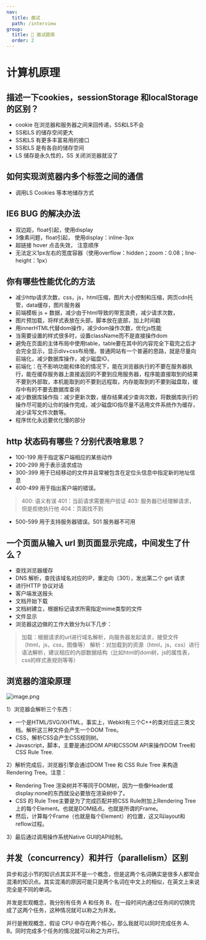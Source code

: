```yaml
---
nav:
  title: 面试
  path: /interview
group:
  title: 💊 面试题库
  order: 2
---
```


# 计算机原理


## 描述一下cookies，sessionStorage 和localStorage的区别？


- cookie 在浏览器和服务器之间来回传递，SS和LS不会
- SS和LS 的储存空间更大
- SS和LS 有更多丰富易用的接口
- SS和LS 是有各自的储存空间
- LS 储存是永久性的，SS 关闭浏览器就没了



## 如何实现浏览器内多个标签之间的通信


- 调用LS Cookies 等本地储存方式



## IE6 BUG 的解决办法


- 双边距，float引起，使用display
- 3像素问题，float引起， 使用display：inline-3px
- 超链接 hover 点击失效， 注意顺序
- 无法定义1px左右的宽度容器（使用overflow：hidden；zoom：0.08；line-height：1px）



## 你有哪些性能优化的方法


- 减少http请求次数，css，js，html压缩，图片大小控制和压缩，网页cdn托管，data缓存，图片服务器
- 前端模板 js + 数据，减少由于html导致的带宽浪费，减少请求次数，
- 图片预加载，将样式表放在头部，脚本放在底部，加上时间戳
- 用innerHTML代替dom操作，减少dom操作次数，优化js性能
- 当需要设置的样式很多时，设置className而不是直接操作dom
- 避免在页面的主体布局中使用table，table要在其中的内容完全下载完之后才会完全显示，显示div+css布局慢。普通网站有一个普遍的思路，就是尽量向前端化，减少数据库操作，减少磁盘IO，
- 前端化：在不影响功能和体验的情况下，能在浏览器执行的不要在服务器执行，能在缓存服务器上直接返回的不要到应用服务器，程序能直接取到的结果不要到外部取，本机能取到的不要到远程取，内存能取到的不要到磁盘取，缓存中有的不要去数据库查询
- 减少数据库操作指：减少更新次数，缓存结果减少查询次数，将数据库执行的操作尽可能的让你的操作完成，减少磁盘IO指尽量不适用文件系统作为缓存，减少读写文件次数等。
- 程序优化永远要优化慢的部分



## http 状态码有哪些？分别代表啥意思？


- 100-199 用于指定客户端相应的某些动作
- 200-299 用于表示请求成功
- 300-399 用于已经移动的文件并且常被包含在定位头信息中指定新的地址信息
- 400-499 用于指出客户端的错误。



> 400: 语义有误 401：当前请求需要用户验证 403: 服务器已经理解请求，但是拒绝执行他 404：页面找不到



- 500-599 用于支持服务器错误。501 服务器不可用



## 一个页面从输入 url 到页面显示完成，中间发生了什么？


- 查找浏览器缓存
- DNS 解析，查找该域名对应的IP，重定向（301），发出第二个 get 请求
- 进行HTTP 协议对话
- 客户端发送报头
- 文档开始下载
- 文档树建立，根据标记请求所需指定mime类型的文件
- 文件显示
- 浏览器这边做的工作大致分为以下几步：



> 加载：根据请求的url进行域名解析，向服务器发起请求，接受文件（html，js，css，图像等）
> 解析：对加载到的资源（html，js，css）进行语法解析，建议相应的内部数据结构（比如html的dom树，js的属性表，css的样式表规则等等）

## 浏览器的渲染原理
![image.png](https://cdn.nlark.com/yuque/0/2021/png/195884/1612683125844-93e55bd2-58ba-4528-a47e-711c5659ad0b.png#height=129&id=EERpc&margin=%5Bobject%20Object%5D&name=image.png&originHeight=257&originWidth=791&originalType=binary&ratio=1&size=171550&status=done&style=none&width=395.5)

1）浏览器会解析三个东西：

- 一个是HTML/SVG/XHTML，事实上，Webkit有三个C++的类对应这三类文档。解析这三种文件会产生一个DOM Tree。
- CSS，解析CSS会产生CSS规则树。
- Javascript，脚本，主要是通过DOM API和CSSOM API来操作DOM Tree和CSS Rule Tree.

2）解析完成后，浏览器引擎会通过DOM Tree 和 CSS Rule Tree 来构造 Rendering Tree。注意：

- Rendering Tree 渲染树并不等同于DOM树，因为一些像Header或display:none的东西就没必要放在渲染树中了。
- CSS 的 Rule Tree主要是为了完成匹配并把CSS Rule附加上Rendering Tree上的每个Element。也就是DOM结点。也就是所谓的Frame。
- 然后，计算每个Frame（也就是每个Element）的位置，这又叫layout和reflow过程。

3）最后通过调用操作系统Native GUI的API绘制。


## 并发（concurrency）和并行（parallelism）区别
异步和这小节的知识点其实并不是一个概念，但是这两个名词确实是很多人都常会混淆的知识点。其实混淆的原因可能只是两个名词在中文上的相似，在英文上来说完全是不同的单词。


并发是宏观概念，我分别有任务 A 和任务 B，在一段时间内通过任务间的切换完成了这两个任务，这种情况就可以称之为并发。


并行是微观概念，假设 CPU 中存在两个核心，那么我就可以同时完成任务 A、B。同时完成多个任务的情况就可以称之为并行。
